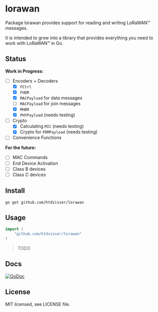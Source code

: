 # lorawan

Package lorawan provides support for reading and writing LoRaWAN™ messages.

It is intended to grow into a library that provides everything you need to work with LoRaWAN™ in Go.

## Status

**Work in Progress:**

- [ ] Encoders + Decoders
  - [x] `FCtrl`
  - [x] `FHDR`
  - [x] `MACPayload` for data messages
  - [ ] `MACPayload` for join messages
  - [x] `MHDR`
  - [x] `PHYPayload` (needs testing)
- [ ] Crypto
  - [x] Calculating `MIC` (needs testing)
  - [x] Crypto for `FRMPayload` (needs testing)
- [ ] Convenience Functions

**For the future:**

- [ ] MAC Commands
- [ ] End Device Activation
- [ ] Class B devices
- [ ] Class C devices

## Install

```
go get github.com/htdvisser/lorawan
```

## Usage

```go
import (
    "github.com/htdvisser/lorawan"
)
```

> TODO

## Docs

[![GoDoc](https://godoc.org/github.com/htdvisser/lorawan?status.svg)](https://godoc.org/github.com/htdvisser/lorawan)

## License

MIT licensed, see LICENSE file.
